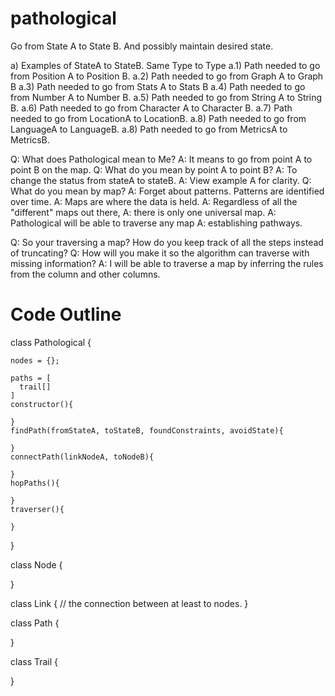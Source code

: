 # pathological
Go from State A to State B. And possibly maintain desired state.

a) Examples of StateA to StateB. Same Type to Type
a.1) Path needed to go from Position A to Position B. 
a.2) Path needed to go from Graph A to Graph B
a.3) Path needed to go from Stats A to Stats B
a.4) Path needed to go from Number A to Number B.
a.5) Path needed to go from String A to String B.
a.6) Path needed to go from Character A to Character B.
a.7) Path needed to go from LocationA to LocationB.
a.8) Path needed to go from LanguageA to LanguageB.
a.8) Path needed to go from MetricsA to MetricsB.

Q: What does Pathological mean to Me?
A: It means to go from point A to point B on the map.
Q: What do you mean by point A to point B?
A: To change the status from stateA to stateB.
A: View example A for clarity.
Q: What do you mean by map?
A: Forget about patterns. Patterns are identified over time.
A: Maps are where the data is held. 
A: Regardless of all the "different" maps out there,
A: there is only one universal map.
A: Pathological will be able to traverse any map
A: establishing pathways.

Q: So your traversing a map? How do you keep track of all the steps instead of truncating?
Q: How will you make it so the algorithm can traverse with missing information?
A: I will be able to traverse a map by inferring the rules from the column and other columns.


# Code Outline

class Pathological {

    nodes = {};
    
    paths = [
      trail[]
    ]
    constructor(){
        
    }
    findPath(fromStateA, toStateB, foundConstraints, avoidState){
    
    }
    connectPath(linkNodeA, toNodeB){
      
    }
    hopPaths(){
      
    }
    traverser(){
      
    }
}

class Node {

}

class Link {
  // the connection between at least to nodes.
}

class Path {

}

class Trail {

}
